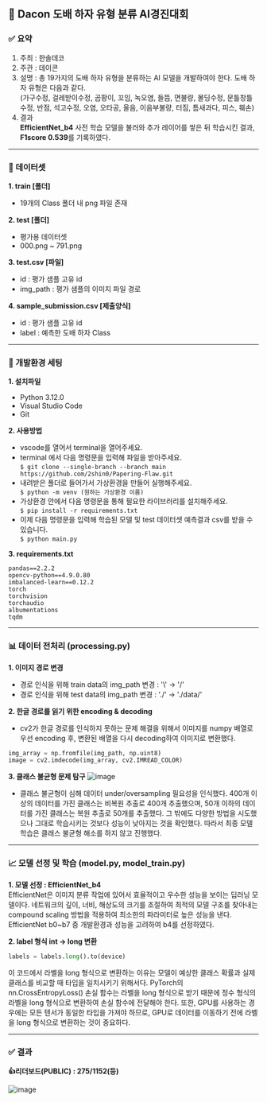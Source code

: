 ## 🔨 Dacon 도배 하자 유형 분류 AI경진대회

### ✅ 요약
1. 주최 : 한솔데코
2. 주관 : 데이콘
3. 설명 : 총 19가지의 도배 하자 유형을 분류하는 AI 모델을 개발하여야 한다. 도배 하자 유형은 다음과 같다.<br>
(가구수정, 걸레받이수정, 곰팡이, 꼬임, 녹오염, 들뜸, 면불량, 몰딩수정, 문틀창틀수정, 반점, 석고수정, 오염, 오타공, 울음, 이음부불량, 터짐, 틈새과다, 피스, 훼손)
4. 결과<br>
**EfficientNet_b4** 사전 학습 모델을 불러와 추가 레이어를 쌓은 뒤 학습시킨 결과, **F1score 0.539**를 기록하였다.

---

### 📁 데이터셋
**1. train [폴더]**
- 19개의 Class 폴더 내 png 파일 존재

**2. test [폴더]**
- 평가용 데이터셋
- 000.png ~ 791.png

**3. test.csv [파일]**
- id : 평가 샘플 고유 id
- img_path : 평가 샘플의 이미지 파일 경로

**4. sample_submission.csv [제출양식]**
- id : 평가 샘플 고유 id  
- label : 예측한 도배 하자 Class

---

### 🔗 개발환경 세팅
**1. 설치파일**
- Python 3.12.0
- Visual Studio Code
- Git

**2. 사용방법**
- vscode를 열어서 terminal을 열어주세요.
- terminal 에서 다음 명령문을 입력해 파일을 받아주세요.<br>
  ```$ git clone --single-branch --branch main https://github.com/2shin0/Papering-Flaw.git```
- 내려받은 폴더로 들어가서 가상환경을 만들어 실행해주세요.<br>
  ```$ python -m venv (원하는 가상환경 이름)```
- 가상환경 안에서 다음 명령문을 통해 필요한 라이브러리를 설치해주세요.<br>
  ```$ pip install -r requirements.txt```
- 이제 다음 명령문을 입력해 학습된 모델 및 test 데이터셋 예측결과 csv를 받을 수 있습니다.<br>
  ```$ python main.py```

**3. requirements.txt**
```
pandas==2.2.2
opencv-python==4.9.0.80
imbalanced-learn==0.12.2
torch
torchvision
torchaudio
albumentations
tqdm
```

---

### 📊 데이터 전처리 (processing.py)
**1. 이미지 경로 변경**
- 경로 인식을 위해 train data의 img_path 변경 : '\\' → '/'
- 경로 인식을 위해 test data의 img_path 변경 : './' → './data/'

**2. 한글 경로를 읽기 위한 encoding & decoding**

- cv2가 한글 경로를 인식하지 못하는 문제 해결을 위해서 이미지를 numpy 배열로 우선 encoding 후, 변환된 배열을 다시 decoding하여 이미지로 변환했다.
```python
img_array = np.fromfile(img_path, np.uint8)
image = cv2.imdecode(img_array, cv2.IMREAD_COLOR)
```

**3. 클래스 불균형 문제 탐구**
![image](https://github.com/2shin0/Papering-Flaw/assets/150658909/b635cb9d-80a7-4c24-8dac-a043df254906)

- 클래스 불균형이 심해 데이터 under/oversampling 필요성을 인식했다. 400개 이상의 데이터를 가진 클래스는 비복원 추출로 400개 추출했으며, 50개 이하의 데이터를 가진 클래스는 복원 추출로 50개를 추출했다. 그 밖에도 다양한 방법을 시도했으나 그대로 학습시키는 것보다 성능이 낮아지는 것을 확인했다. 따라서 최종 모델 학습은 클래스 불균형 해소를 하지 않고 진행했다.

---

### 📈 모델 선정 및 학습 (model.py, model_train.py)
**1. 모델 선정 : EfficientNet_b4**<br>
EfficientNet은 이미지 분류 작업에 있어서 효율적이고 우수한 성능을 보이는 딥러닝 모델이다. 네트워크의 깊이, 너비, 해상도의 크기를 조절하여 최적의 모델 구조를 찾아내는 compound scaling 방법을 적용하여 최소한의 파라미터로 높은 성능을 낸다. EfficientNet b0~b7 중 개발환경과 성능을 고려하여 b4를 선정하였다.

**2. label 형식 int → long 변환**

```python
labels = labels.long().to(device)
```

이 코드에서 라벨을 long 형식으로 변환하는 이유는 모델이 예상한 클래스 확률과 실제 클래스를 비교할 때 타입을 일치시키기 위해서다. PyTorch의 nn.CrossEntropyLoss() 손실 함수는 라벨을 long 형식으로 받기 때문에 정수 형식의 라벨을 long 형식으로 변환하여 손실 함수에 전달해야 한다. 또한, GPU를 사용하는 경우에는 모든 텐서가 동일한 타입을 가져야 하므로, GPU로 데이터를 이동하기 전에 라벨을 long 형식으로 변환하는 것이 중요하다.

---

### ✅ 결과
**👍리더보드(PUBLIC) : 275/1152(등)**

![image](https://github.com/2shin0/Papering-Flaw/assets/150658909/2f9504f0-a843-4bbf-a93a-31eae3dcc79c)
